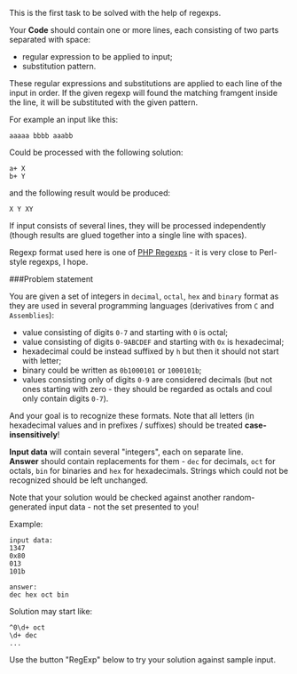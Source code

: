 This is the first task to be solved with the help of regexps.

Your **Code** should contain one or more lines, each consisting of two parts separated with space:

- regular expression to be applied to input;
- substitution pattern.

These regular expressions and substitutions are applied to each line of the input in order. If the given regexp will
found the matching framgent inside the line, it will be substituted with the given pattern.

For example an input like this:

    aaaaa bbbb aaabb

Could be processed with the following solution:

    a+ X
	b+ Y

and the following result would be produced:

	X Y XY

If input consists of several lines, they will be processed independently (though results are glued together into
a single line with spaces).

Regexp format used here is one of [PHP Regexps](http://php.net/manual/en/reference.pcre.pattern.syntax.php) - it is
very close to Perl-style regexps, I hope.

###Problem statement

You are given a set of integers in `decimal`, `octal`, `hex` and `binary` format as they are used in several
programming languages (derivatives from `C` and `Assemblies`):

- value consisting of digits `0-7` and starting with `0` is octal;
- value consisting of digits `0-9ABCDEF` and starting with `0x` is hexadecimal;
- hexadecimal could be instead suffixed by `h` but then it should not start with letter;
- binary could be written as `0b1000101` or `1000101b`;
- values consisting only of digits `0-9` are considered decimals (but not ones starting with zero -
	they should be regarded as octals and coul only	contain digits `0-7`).

And your goal is to recognize these formats. Note that all letters (in hexadecimal values and in prefixes / suffixes)
should be treated **case-insensitively**!

**Input data** will contain several "integers", each on separate line.  
**Answer** should contain replacements for them - `dec` for decimals, `oct` for octals, `bin` for binaries
and `hex` for hexadecimals. Strings which could not be recognized should be left unchanged.

<div class="attention">
Note that your solution would be checked against another random-generated input data - not the set presented to you!
</div>

Example:

    input data:
	1347
	0x80
	013
	101b
	
	answer:
	dec hex oct bin

Solution may start like:

	^0\d+ oct
	\d+ dec
	...

Use the button "RegExp" below to try your solution against sample input.

<script>
$(function(){selectLanguage('regexp');});
</script>
